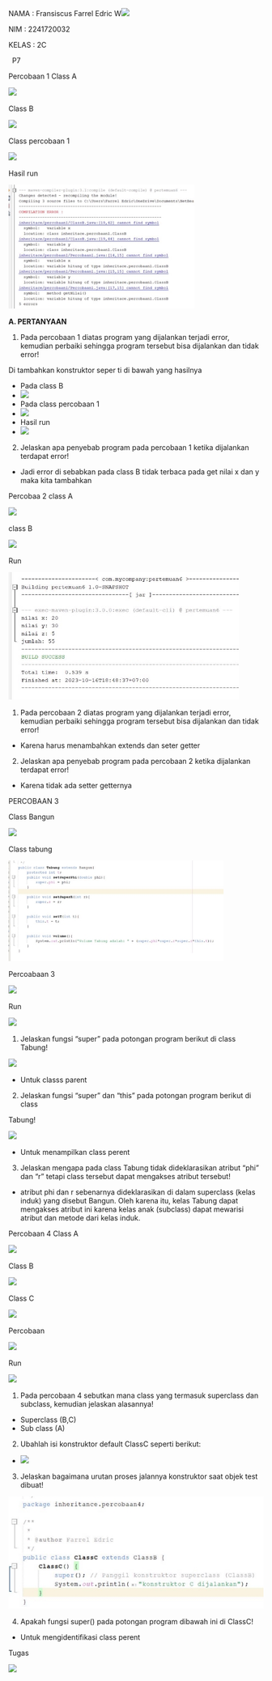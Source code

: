 ﻿NAMA : Fransiscus Farrel Edric W![](Aspose.Words.f8e5f110-4967-47d7-82ec-fb2c9a65ff03.001.png)

NIM : 2241720032 

KELAS  : 2C 

` `P7 

Percobaan 1 Class A 

![](Aspose.Words.f8e5f110-4967-47d7-82ec-fb2c9a65ff03.002.png)

Class B 

![](Aspose.Words.f8e5f110-4967-47d7-82ec-fb2c9a65ff03.003.png)

Class percobaan 1 

![](Aspose.Words.f8e5f110-4967-47d7-82ec-fb2c9a65ff03.004.png)

Hasil run 

![](Aspose.Words.f8e5f110-4967-47d7-82ec-fb2c9a65ff03.005.jpeg)

**A. PERTANYAAN** 

1. Pada percobaan 1 diatas program yang dijalankan terjadi error, kemudian perbaiki sehingga program tersebut bisa dijalankan dan tidak error!

Di tambahkan konstruktor seper ti di bawah yang hasilnya

- Pada class B 
- ![](Aspose.Words.f8e5f110-4967-47d7-82ec-fb2c9a65ff03.006.png)
- Pada class percobaan 1 
- ![](Aspose.Words.f8e5f110-4967-47d7-82ec-fb2c9a65ff03.007.png)
- Hasil run 
- ![](Aspose.Words.f8e5f110-4967-47d7-82ec-fb2c9a65ff03.008.png)
2. Jelaskan apa penyebab program pada percobaan 1 ketika dijalankan terdapat error!
- Jadi error di sebabkan pada class B tidak terbaca pada get nilai x dan y maka kita tambahkan

Percobaa 2 class A 

![](Aspose.Words.f8e5f110-4967-47d7-82ec-fb2c9a65ff03.009.png)

class B 

![](Aspose.Words.f8e5f110-4967-47d7-82ec-fb2c9a65ff03.010.png)

Run 

![](Aspose.Words.f8e5f110-4967-47d7-82ec-fb2c9a65ff03.011.jpeg)

1. Pada percobaan 2 diatas program yang dijalankan terjadi error, kemudian perbaiki sehingga program tersebut bisa dijalankan dan tidak error!
- Karena harus menambahkan extends dan seter getter 
2. Jelaskan apa penyebab program pada percobaan 2 ketika dijalankan terdapat error!
- Karena tidak ada setter getternya 

PERCOBAAN 3 

Class Bangun 

![](Aspose.Words.f8e5f110-4967-47d7-82ec-fb2c9a65ff03.012.png)

Class tabung 

![](Aspose.Words.f8e5f110-4967-47d7-82ec-fb2c9a65ff03.013.jpeg)

Percoabaan 3 

![](Aspose.Words.f8e5f110-4967-47d7-82ec-fb2c9a65ff03.014.png)

Run 

![](Aspose.Words.f8e5f110-4967-47d7-82ec-fb2c9a65ff03.015.png)

1. Jelaskan fungsi “super” pada potongan program berikut di class Tabung!

![](Aspose.Words.f8e5f110-4967-47d7-82ec-fb2c9a65ff03.016.png)

- Untuk classs parent 
2. Jelaskan fungsi “super” dan “this” pada potongan program berikut di class 

Tabung!

![](Aspose.Words.f8e5f110-4967-47d7-82ec-fb2c9a65ff03.017.png)

- Untuk  menampilkan class perent 
3. Jelaskan mengapa pada class Tabung tidak dideklarasikan atribut “phi” dan “r” tetapi class tersebut dapat mengakses atribut tersebut! 
- atribut phi dan r sebenarnya dideklarasikan di dalam superclass (kelas induk) yang disebut Bangun. Oleh karena itu, kelas Tabung dapat mengakses atribut ini karena kelas anak (subclass) dapat mewarisi atribut dan metode dari kelas induk.

Percobaan 4 Class A 

![](Aspose.Words.f8e5f110-4967-47d7-82ec-fb2c9a65ff03.018.png)

Class B 

![](Aspose.Words.f8e5f110-4967-47d7-82ec-fb2c9a65ff03.019.png)

Class  C 

![](Aspose.Words.f8e5f110-4967-47d7-82ec-fb2c9a65ff03.020.png)

Percobaan 

![](Aspose.Words.f8e5f110-4967-47d7-82ec-fb2c9a65ff03.021.png)

Run 

![](Aspose.Words.f8e5f110-4967-47d7-82ec-fb2c9a65ff03.022.png)

1. Pada percobaan 4 sebutkan mana class yang termasuk superclass dan subclass, kemudian jelaskan alasannya!
- Superclass (B,C)
- Sub  class  (A)
2. Ubahlah isi konstruktor default ClassC seperti berikut:
- ![](Aspose.Words.f8e5f110-4967-47d7-82ec-fb2c9a65ff03.023.png)
3. Jelaskan bagaimana urutan proses jalannya konstruktor saat objek test dibuat! 

![](Aspose.Words.f8e5f110-4967-47d7-82ec-fb2c9a65ff03.024.jpeg)

4. Apakah fungsi super() pada potongan program dibawah ini di ClassC!
- Untuk mengidentifikasi class perent 

Tugas 

![](Aspose.Words.f8e5f110-4967-47d7-82ec-fb2c9a65ff03.025.png)
